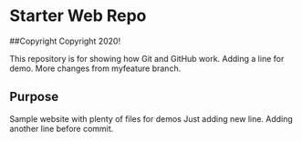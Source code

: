 # Starter Web Repo

##Copyright Copyright 2020!

This repository is for showing how Git and GitHub work. Adding a line for demo. More changes from myfeature branch.

## Purpose

Sample website with plenty of files for demos
Just adding new line.
Adding another line before commit.
